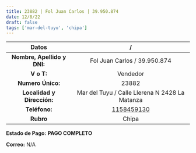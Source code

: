 ```yaml
---
title: 23882 | Fol Juan Carlos | 39.950.874
date: 12/8/22
draft: false
tags: ['mar-del-tuyu', 'chipa']
---
```


|          **Datos**          |                        /                       |
|:---------------------------:|:----------------------------------------------:|
| **Nombre, Apellido y DNI:** |          Fol Juan Carlos / 39.950.874          |
|          **V o T:**         |                    Vendedor                    |
|      **Numero Único:**      |                      23882                     |
|  **Localidad y Dirección:** | Mar del Tuyu / Calle Llerena N 2428 La Matanza |
|        **Teléfono:**        |     [1158459130](https://wa.me/1158459130)     |
|          **Rubro**          |                       Chipa                      |

**Estado de Pago:** **PAGO COMPLETO**

**Correo:** N/A
